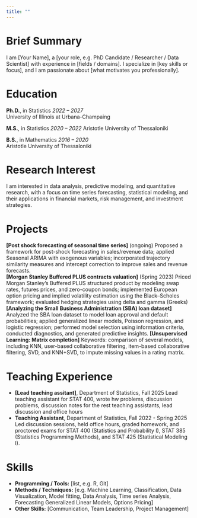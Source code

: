```yaml
---
title: ""
---
```


# Brief Summary

I am [Your Name], a [your role, e.g. PhD Candidate / Researcher / Data Scientist] with experience in [fields / domains]. I specialize in [key skills or focus], and I am passionate about [what motivates you professionally].

# Education

**Ph.D.**, in Statistics *2022 – 2027*  
University of Illinois at Urbana-Champaing 

**M.S.**, in Statistics *2020 – 2022*
Aristotle University of Thessaloniki

**B.S.**, in Mathematics  *2016 – 2020*  
Aristotle University of Thessaloniki
  
# Research Interest

I am interested in data analysis, predictive modeling, and quantitative research, with a focus on
time series forecasting, statistical modeling, and their applications in financial markets, risk
management, and investment strategies.

# Projects

**[Post shock forecasting of seasonal time series]** (ongoing)
  Proposed a framework for post-shock forecasting in sales/revenue data; applied Seasonal
  ARIMA with exogenous variables; incorporated trajectory similarity measures and intercept
  correction to improve sales and revenue forecasts.  
**[Morgan Stanley Buffered PLUS contracts valuation]** (Spring 2023)
  Priced Morgan Stanley’s Buffered PLUS structured product by modeling swap rates, futures
  prices, and zero-coupon bonds; implemented European option pricing and implied volatility
  estimation using the Black–Scholes framework; evaluated hedging strategies using delta and
  gamma (Greeks)
**[Analyzing the Small Business Administration (SBA) loan dataset]**
  Analyzed the SBA loan dataset to model loan approval and default probabilities; applied
  generalized linear models, Poisson regression, and logistic regression; performed model
  selection using information criteria, conducted diagnostics, and generated predictive insights.
**[Unsupervised Learning: Matrix completion]**
  Keywords: comparison of several models, including KNN, user-based collaborative filtering, item-based collaborative filtering, SVD,      and KNN+SVD, to impute missing values in a rating matrix. 

# Teaching Experience

- **[Lead teaching assitant]**,  Department of Statistics, Fall 2025
  Lead teaching assistant for STAT 400, wrote hw problems, discussion problems, discussion notes for the rest teaching assistants, lead    discussion and   office hours  
- **Teaching Assistant**, Department of Statistics, Fall 2022 - Spring 2025
  Led discussion sessions, held office hours, graded homework, and proctored exams
  for STAT 400 (Statistics and Probability I), STAT 385 (Statistics Programming
  Methods), and STAT 425 (Statistical Modeling I).

# Skills

- **Programming / Tools:** [list, e.g. R, Git]  
- **Methods / Techniques:** [e.g. Machine Learning, Classification, Data Visualization, Model fitting, Data Analysis, Time series Analysis, Forecasting Generalized Linear Models, Options Pricing]  
- **Other Skills:** [Communication, Team Leadership, Project Management]  
